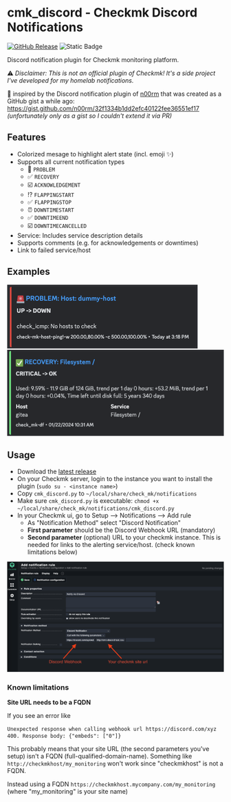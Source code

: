 # cmk_discord - Checkmk Discord Notifications

[![GitHub Release](https://img.shields.io/github/v/release/fschlag/cmk_discord)](https://github.com/fschlag/cmk_discord/releases)
![Static Badge](https://img.shields.io/badge/Tested%20with%20Checkmk-2.2.0p21-neon)

Discord notification plugin for Checkmk monitoring platform.

:warning: _Disclaimer: This is not an official plugin of Checkmk! It's a side project I've developed for my homelab
notifications._

:clap: inspired by the Discord notification plugin of [n00rm](https://github.com/n00rm) that was created as a GitHub
gist a while ago: https://gist.github.com/n00rm/32f1334b1dd2efc40122fee36551ef17
_(unfortunately only as a gist so I couldn't extend it via PR)_

## Features

* Colorized mesage to highlight alert state (incl. emoji :sparkles:)
* Supports all current notification types
    * :rotating_light: `PROBLEM`
    * :white_check_mark: `RECOVERY`
    * :ballot_box_with_check: `ACKNOWLEDGEMENT`
    * :interrobang: `FLAPPINGSTART`
    * :white_check_mark: `FLAPPINGSTOP`
    * :alarm_clock: `DOWNTIMESTART`
    * :white_check_mark: `DOWNTIMEEND`
    * :ballot_box_with_check: `DOWNTIMECANCELLED`
* Service: Includes service description details
* Supports comments (e.g. for acknowledgements or downtimes)
* Link to failed service/host

## Examples

![Example: Host down](images/example-1.png)
![Example: Filesystem Recovery](images/example-2.png)

## Usage

* Download the [latest release](https://github.com/fschlag/cmk_discord/releases)
* On your Checkmk server, login to the instance you want to install the plugin (`sudo su - <instance name>`)
* Copy `cmk_discord.py` to `~/local/share/check_mk/notifications`
* Make sure `cmk_discord.py` is executable: `chmod +x ~/local/share/check_mk/notifications/cmk_discord.py`
* In your Checkmk ui, go to Setup --> Notifications --> Add rule
    * As "Notification Method" select "Discord Notification"
    * **First parameter** should be the Discord Webhook URL (mandatory)
    * **Second parameter** (optional) URL to your checkmk instance. This is needed for links to the alerting
      service/host. (check known limitations below)

![cmk-discord setup ui](images/cmk-discord-setup-ui.png)

### Known limitations

**Site URL needs to be a FQDN**

If you see an error like

```text
Unexpected response when calling webhook url https://discord.com/xyz 400. Response body: {"embeds": ["0"]}
```

This probably means that your site URL (the second parameters you've setup) isn't a FQDN (full-qualified-domain-name).
Something like `http://checkmkhost/my_monitoring` won't work since "checkmkhost" is not a FQDN.

Instead using a FQDN `https://checkmkhost.mycompany.com/my_monitoring` (where "my_monitoring" is your site name)
